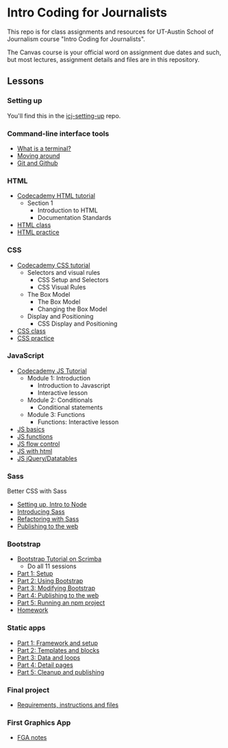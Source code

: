 # Intro Coding for Journalists

This repo is for class assignments and resources for UT-Austin School of Journalism course "Intro Coding for Journalists".

The Canvas course is your official word on assignment due dates and such, but most lectures, assignment details and files are in this repository.

## Lessons

### Setting up

You'll find this in the [icj-setting-up](https://github.com/utdata/icj-setting-up) repo.

### Command-line interface tools

- [What is a terminal?](https://github.com/utdata/icj-cli-tools/blob/master/lectures/bash/bash-01-terminal.md)
- [Moving around](https://github.com/utdata/icj-cli-tools/blob/master/lectures/bash/bash-02-moving-around.md)
- [Git and Github](https://github.com/utdata/icj-cli-tools/blob/master/lectures/git/git-01-git-intro.md)

### HTML

- [Codecademy HTML tutorial](https://www.codecademy.com/learn/learn-html)
  - Section 1
    - Introduction to HTML
    - Documentation Standards
- [HTML class](html/html-class.md)
- [HTML practice](html/html-practice.md)

### CSS

- [Codecademy CSS tutorial](https://www.codecademy.com/learn/learn-css)
  - Selectors and visual rules
    - CSS Setup and Selectors
    - CSS Visual Rules
  - The Box Model
    - The Box Model
    - Changing the Box Model
  - Display and Positioning
    - CSS Display and Positioning
- [CSS class](css/css-class.md)
- [CSS practice](css/css-practice.md)

### JavaScript

- [Codecademy JS Tutorial](https://www.codecademy.com/learn/introduction-to-javascript)
  - Module 1: Introduction
    - Introduction to Javascript
    - Interactive lesson
  - Module 2: Conditionals
    - Conditional statements
  - Module 3: Functions
    - Functions: Interactive lesson
- [JS basics](js/js-class-01.md)
- [JS functions](js/js-class-02.md)
- [JS flow control](js/js-class-03.md)
- [JS with html](js/js-class-04.md)
- [JS jQuery/Datatables](js/js-class-05.md)

### Sass

Better CSS with Sass

- [Setting up, Intro to Node](sass/sass-01.md)
- [Introducing Sass](sass/sass-02.md)
- [Refactoring with Sass](sass/sass-03.md)
- [Publishing to the web](sass/sass-04.md)

### Bootstrap

- [Bootstrap Tutorial on Scrimba](https://scrimba.com/g/gbootstrap4)
  - Do all 11 sessions
- [Part 1: Setup](bootstrap/bootstrap-class-01.md)
- [Part 2: Using Bootstrap](bootstrap/bootstrap-class-02.md)
- [Part 3: Modifying Bootstrap](bootstrap/bootstrap-class-03.md)
- [Part 4: Publishing to the web](bootstrap/bootstrap-class-04.md)
- [Part 5: Running an npm project](bootstrap/bootstrap-class-05.md)
- [Homework](bootstrap/bootstrap-assignment.md)

### Static apps

- [Part 1: Framework and setup](static-apps/static-01-framework.md)
- [Part 2: Templates and blocks](static-apps/static-02-templates.md)
- [Part 3: Data and loops](static-apps/static-03-loops.md)
- [Part 4: Detail pages](static-apps/static-04-detail.md)
- [Part 5: Cleanup and publishing](static-apps/static-05-publish.md)

### Final project

- [Requirements, instructions and files](final/final.md)

### First Graphics App

- [FGA notes](fga/fga.md)
